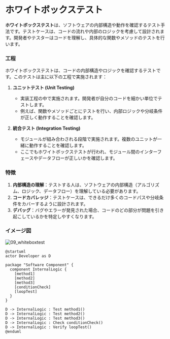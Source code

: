 # ホワイトボックステスト

**ホワイトボックステスト**は、ソフトウェアの内部構造や動作を確認するテスト手法です。テストケースは、コードの流れや内部のロジックを考慮して設計されます。開発者やテスターはコードを理解し、具体的な関数やメソッドのテストを行います。

### 工程
ホワイトボックステストは、コードの内部構造やロジックを確認するテストです。このテストは主に以下の工程で実施されます：

1. **ユニットテスト (Unit Testing)**
   - 実装工程の中で実施されます。開発者が自分のコードを細かい単位でテストします。
   - 例えば、関数やメソッドごとにテストを行い、内部ロジックや分岐条件が正しく動作することを確認します。

2. **統合テスト (Integration Testing)**
   - モジュールが組み合わされる段階で実施されます。複数のユニットが一緒に動作することを確認します。
   - ここでもホワイトボックステストが行われ、モジュール間のインターフェースやデータフローが正しいかを確認します。

### 特徴
1. **内部構造の理解**：テストする人は、ソフトウェアの内部構造（アルゴリズム、ロジック、データフロー）を理解している必要があります。
2. **コードカバレッジ**：テストケースは、できるだけ多くのコードパスや分岐条件をカバーするように設計されます。
3. **デバッグ**：バグやエラーが発見された場合、コードのどの部分が問題を引き起こしているかを特定しやすくなります。

### イメージ図

![09_whiteboxtest](https://github.com/user-attachments/assets/5b37e85e-0b85-428e-9e3c-1e01ce4e4274)

```plantuml
@startuml
actor Developer as D

package "Software Component" {
  component InternalLogic {
    [method1]
    [method2]
    [method3]
    [conditionCheck]
    [loopTest]
  }
}

D -> InternalLogic : Test method1()
D -> InternalLogic : Test method2()
D -> InternalLogic : Test method3()
D -> InternalLogic : Check conditionCheck()
D -> InternalLogic : Verify loopTest()
@enduml
```
